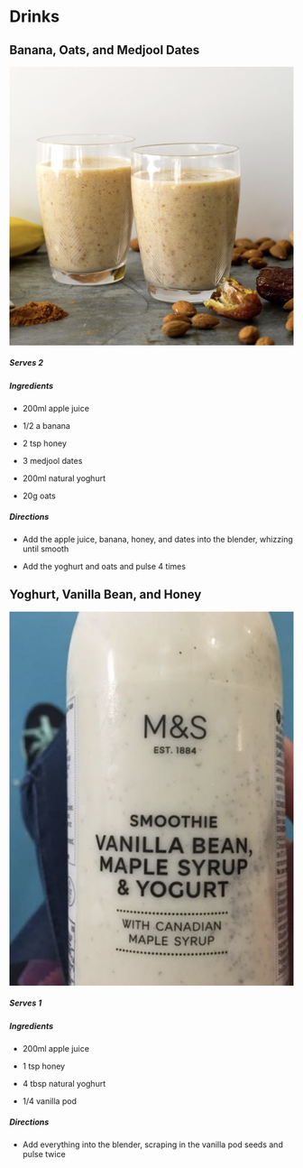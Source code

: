 # Drinks

## Banana, Oats, and Medjool Dates

![](Images/2023-01-24-18-52-43-image.png)

##### Serves 2

##### Ingredients

- 200ml apple juice

- 1/2 a banana

- 2 tsp honey

- 3 medjool dates

- 200ml natural yoghurt

- 20g oats

##### Directions

- Add the apple juice, banana, honey, and dates into the blender, whizzing until smooth

- Add the yoghurt and oats and pulse 4 times

## Yoghurt, Vanilla Bean, and Honey

![](Images/2023-01-24-18-55-36-image.png)

##### Serves 1

##### Ingredients

- 200ml apple juice

- 1 tsp honey

- 4 tbsp natural yoghurt

- 1/4 vanilla pod

##### Directions

- Add everything into the blender, scraping in the vanilla pod seeds and pulse twice
